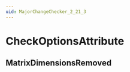 ```yaml
---
uid: MajorChangeChecker_2_21_3
---
```


# CheckOptionsAttribute

## MatrixDimensionsRemoved

<!-- Description, Properties, ... sections are auto-generated. -->
<!-- REPLACE ME AUTO-GENERATION -->

<!-- Uncomment to add extra details -->
<!--### Details-->

<!-- Uncomment to add example code -->
<!--### Example code-->
